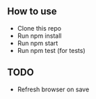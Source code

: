 ## How to use
- Clone this repo
- Run npm install
- Run npm start
- Run npm test (for tests)


## TODO
- Refresh browser on save
